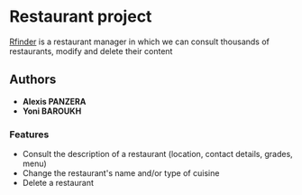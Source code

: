# Restaurant project
 
[Rfinder](#) is a restaurant manager in which we can consult thousands of restaurants, modify and delete their content

## Authors

* **Alexis PANZERA**
* **Yoni BAROUKH**

### Features

* Consult the description of a restaurant (location, contact details, grades, menu)
* Change the restaurant's name and/or type of cuisine
* Delete a restaurant
